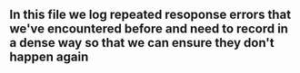 ## In this file we log repeated resoponse errors that we've encountered before and need to record in a dense way so that we can ensure they don't happen again

